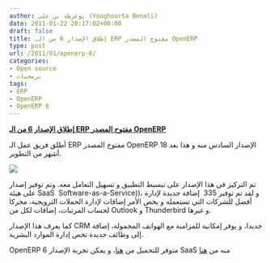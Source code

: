```yaml
---
author: يوغرطة بن علي (Youghourta Benali)
date: 2011-01-22 20:17:02+00:00
draft: false
title: إطلاق الإصدار 6 من الـ ERP مفتوح المصدر OpenERP
type: post
url: /2011/01/openerp-6/
categories:
- Open source
- برمجيات
tags:
- ERP
- OpenERP
- OpenERP 6
---
```


[**إطلاق الإصدار 6 من الـ ERP مفتوح المصدر OpenERP**](http://www.it-scoop.com/2011/01/openerp-6/)


أطلق فريق عمل الـ ERP مفتوح المصدر OpenERP الإصدار السادس منه و هذا بعد 18 أشهر من التطوير.

[![](http://www.openerp.com/sites/all/themes/openerp/logo.png)
](http://www.it-scoop.com/2011/01/openerp-6/)

تم التركيز في هذا الإصدار على تبسيط التطبيق و تسهيل التعامل معه. وتم توفير إصدار على هيئة SaaS  Software-as-a-Service))، و لقد تم توفير 335  إضافة جديدة لإدارة أفضل للشركات التي تستعمله و يخص الأمر إضافات لإدارة الحملات الترويجية، محركا لحساب المرتبات، إضافات لكل من Outlook و Thunderbird و غيرها.

كما يعرف هذا الإصدار CRM جديدا، و يوفر إمكانية للمزامنة مع الهواتف المحمولة، إضافة إلى وظائف جديدة تخص إدارة الموارد البشرية.

OpenERP 6 متوفر للتحميل من [هنا](http://www.openerp.com/downloads)، و يمكن تجربة الإصدار SaaS منه من [هنا](https://demo.my.openerp.com/?db=demo_1295496005&user=demo&password=demo&login_action=login)
